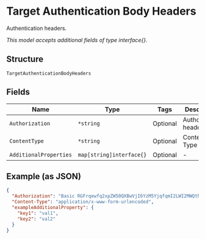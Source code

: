 
# Target Authentication Body Headers

Authentication headers.

*This model accepts additional fields of type interface{}.*

## Structure

`TargetAuthenticationBodyHeaders`

## Fields

| Name | Type | Tags | Description |
|  --- | --- | --- | --- |
| `Authorization` | `*string` | Optional | Authorization header. |
| `ContentType` | `*string` | Optional | Content-Type header. |
| `AdditionalProperties` | `map[string]interface{}` | Optional | - |

## Example (as JSON)

```json
{
  "Authorization": "Basic RGFrqewfq2xpZW50QXBwVjI6YzM5YjqfqmI2LWI2MWQtNDRlZTQ5MmM1YTRk",
  "Content-Type": "application/x-www-form-urlencoded",
  "exampleAdditionalProperty": {
    "key1": "val1",
    "key2": "val2"
  }
}
```


